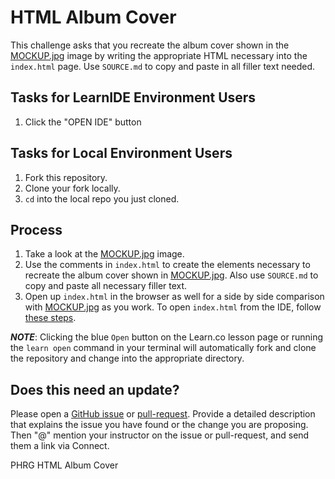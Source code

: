 # HTML Album Cover

This challenge asks that you recreate the album cover shown in the <a href="https://s3.amazonaws.com/learn-verified/MOCKUP.jpg" target="_blank">MOCKUP.jpg</a> image by writing the appropriate HTML necessary into the `index.html` page. Use `SOURCE.md` to copy and paste in all filler text needed.

## Tasks for LearnIDE Environment Users

1. Click the "OPEN IDE" button

## Tasks for Local Environment Users

1. Fork this repository.
2. Clone your fork locally.
3. `cd` into the local repo you just cloned.

## Process 

1. Take a look at the <a href="https://s3.amazonaws.com/learn-verified/MOCKUP.jpg" target="_blank">MOCKUP.jpg</a> image.
2. Use the comments in `index.html` to create the elements necessary to recreate the album cover shown in <a href="https://s3.amazonaws.com/learn-verified/MOCKUP.jpg" target="_blank">MOCKUP.jpg</a>. Also use `SOURCE.md` to copy and paste all necessary filler text.
3. Open up `index.html` in the browser as well for a side by side comparison with <a href="https://s3.amazonaws.com/learn-verified/MOCKUP.jpg" target="_blank">MOCKUP.jpg</a> as you work. To open `index.html` from the IDE, follow [these steps](http://help.learn.co/the-learn-ide/common-ide-questions/viewing-html-pages-in-the-learn-ide).

***NOTE***: Clicking the blue `Open` button on the Learn.co lesson page or running the `learn open` command in your terminal will automatically fork and clone the repository and change into the appropriate directory.

## Does this need an update?
 Please open a [GitHub issue](https://github.com/learn-co-curriculum/phrg-html-album-cover/issues) or [pull-request](https://github.com/learn-co-curriculum/phrg-html-album-cover/pulls). Provide a detailed description that explains the issue you have found or the change you are proposing. Then "@" mention your instructor on the issue or pull-request, and send them a link via Connect.

<p data-visibility='hidden'>PHRG HTML Album Cover</p>

